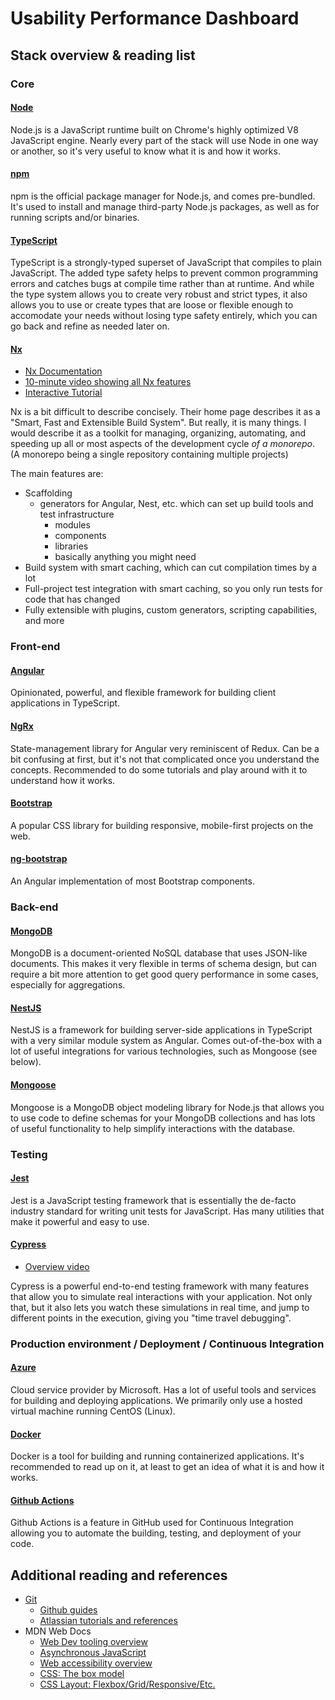 # Usability Performance Dashboard

## Stack overview & reading list

### Core
#### [Node](https://nodejs.org)
Node.js is a JavaScript runtime built on Chrome's highly optimized V8 JavaScript engine.
Nearly every part of the stack will use Node in one way or another, so it's very useful to know what it is and how it works. 

#### [npm](https://docs.npmjs.com/about-npm)
npm is the official package manager for Node.js, and comes pre-bundled. It's used to install and manage third-party Node.js packages, as well as for running scripts and/or binaries.

#### [TypeScript](https://www.typescriptlang.org)
TypeScript is a strongly-typed superset of JavaScript that compiles to plain JavaScript. The added type safety helps to prevent common programming errors and catches bugs at compile time rather than at runtime.
And while the type system allows you to create very robust and strict types, it also allows you to use or create types that are loose or flexible enough to accomodate your needs without losing type safety entirely, which you can go back and refine as needed later on.

#### [Nx](https://nx.dev)
- [Nx Documentation](https://nx.dev/getting-started/intro)
- [10-minute video showing all Nx features](https://nx.dev/getting-started/intro)
- [Interactive Tutorial](https://nx.dev/tutorial/01-create-application)

Nx is a bit difficult to describe concisely. Their home page describes it as a "Smart, Fast and Extensible Build System".
But really, it is many things. I would describe it as a toolkit for managing, organizing, automating, and speeding up all or
most aspects of the development cycle *of a monorepo*. (A monorepo being a single repository containing multiple projects)

The main features are:
- Scaffolding
  - generators for Angular, Nest, etc. which can set up build tools and test infrastructure
    - modules
    - components
    - libraries
    - basically anything you might need
- Build system with smart caching, which can cut compilation times by a lot
- Full-project test integration with smart caching, so you only run tests for code that has changed
- Fully extensible with plugins, custom generators, scripting capabilities, and more


### Front-end
#### [Angular](https://angular.io)
Opinionated, powerful, and flexible framework for building client applications in TypeScript.

#### [NgRx](https://ngrx.io/guide/store)
State-management library for Angular very reminiscent of Redux. Can be a bit confusing at first, but it's not that complicated
once you understand the concepts. Recommended to do some tutorials and play around with it to understand how it works.

#### [Bootstrap](https://getbootstrap.com/docs/5.1/getting-started/introduction/)
A popular CSS library for building responsive, mobile-first projects on the web.

#### [ng-bootstrap](https://ng-bootstrap.github.io/#/home)
An Angular implementation of most Bootstrap components. 

### Back-end
#### [MongoDB](https://www.mongodb.com/docs/manual/)
MongoDB is a document-oriented NoSQL database that uses JSON-like documents. This makes it very flexible in terms of schema
design, but can require a bit more attention to get good query performance in some cases, especially for aggregations.

#### [NestJS](https://nestjs.com)
NestJS is a framework for building server-side applications in TypeScript with a very similar module system as Angular.
Comes out-of-the-box with a lot of useful integrations for various technologies, such as Mongoose (see below). 

#### [Mongoose](https://mongoosejs.com/docs/guide.html)
Mongoose is a MongoDB object modeling library for Node.js that allows you to use code to define schemas for your MongoDB collections
and has lots of useful functionality to help simplify interactions with the database.

### Testing
#### [Jest](https://jestjs.io/docs/getting-started)
Jest is a JavaScript testing framework that is essentially the de-facto industry standard for writing unit tests for JavaScript.
Has many utilities that make it powerful and easy to use. 

#### [Cypress](https://docs.cypress.io/guides/core-concepts/introduction-to-cypress)
- [Overview video](https://vimeo.com/237527670)

Cypress is a powerful end-to-end testing framework with many features that allow you to simulate real interactions with your application.
Not only that, but it also lets you watch these simulations in real time, and jump to different points in the execution, giving
you "time travel debugging".

### Production environment / Deployment / Continuous Integration
#### [Azure](https://azure.microsoft.com/en-ca/)
Cloud service provider by Microsoft. Has a lot of useful tools and services for building and deploying applications.
We primarily only use a hosted virtual machine running CentOS (Linux).

#### [Docker](https://docs.docker.com/)
Docker is a tool for building and running containerized applications. It's recommended to read up on it, at least to
get an idea of what it is and how it works.

#### [Github Actions](https://docs.github.com/en/actions)
Github Actions is a feature in GitHub used for Continuous Integration allowing you to automate the building, testing, and deployment of your code.

## Additional reading and references
- [Git](https://git-scm.com/)
  - [Github guides](https://docs.github.com/en/get-started/using-git/about-git) 
  - [Atlassian tutorials and references](https://www.atlassian.com/git)
- MDN Web Docs
  - [Web Dev tooling overview](https://developer.mozilla.org/en-US/docs/Learn/Tools_and_testing/Understanding_client-side_tools/Overview)
  - [Asynchronous JavaScript](https://developer.mozilla.org/en-US/docs/Learn/JavaScript/Asynchronous)
  - [Web accessibility overview](https://developer.mozilla.org/en-US/docs/Learn/Accessibility)
  - [CSS: The box model](https://developer.mozilla.org/en-US/docs/Learn/CSS/Building_blocks/The_box_model)
  - [CSS Layout: Flexbox/Grid/Responsive/Etc.](https://developer.mozilla.org/en-US/docs/Learn/CSS/CSS_layout)
